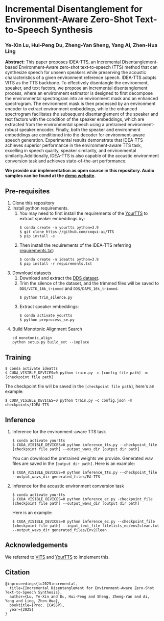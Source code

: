 # Incremental Disentanglement for Environment-Aware Zero-Shot Text-to-Speech Synthesis
### Ye-Xin Lu, Hui-Peng Du, Zheng-Yan Sheng, Yang Ai, Zhen-Hua Ling

**Abstract:** 
This paper proposes IDEA-TTS, an Incremental Disentanglement-based Environment-Aware zero-shot text-to-speech (TTS) method that can synthesize speech for unseen speakers while preserving the acoustic characteristics of a given environment reference speech. IDEA-TTS adopts VITS as the TTS backbone. To effectively disentangle the environment, speaker, and text factors, we propose an incremental disentanglement process, where an environment estimator is designed to first decompose the environmental spectrogram into an environment mask and an enhanced spectrogram. The environment mask is then processed by an environment encoder to extract environment embeddings, while the enhanced spectrogram facilitates the subsequent disentanglement of the speaker and text factors with the condition of the speaker embeddings, which are extracted from the environmental speech using a pretrained environment-robust speaker encoder. Finally, both the speaker and environment embeddings are conditioned into the decoder for environment-aware speech generation. Experimental results demonstrate that IDEA-TTS achieves superior performance in the environment-aware TTS task, excelling in speech quality, speaker similarity, and environmental similarity.Additionally, IDEA-TTS is also capable of the acoustic environment conversion task and achieves state-of-the-art performance.

**We provide our implementation as open source in this repository. Audio samples can be found at the  [demo website](http://yxlu-0102.github.io/IDEA-TTS).**

## Pre-requisites
1. Clone this repository
2. Install python requirements.
   1. You may need to first install the requirements of the [YourTTS](https://github.com/coqui-ai/TTS) to extract speaker embeddings by:
        ```
        $ conda create -n yourtts python=3.9
        $ git clone https://github.com/coqui-ai/TTS
        $ pip install -e .
        ```
    2. Then install the requirements of the IDEA-TTS referring [requirements.txt](requirements.txt):
        ```
        $ conda create -n ideatts python=3.9
        $ pip install -r requirements.txt
        ```
3. Download datasets
    1. Download and extract the [DDS dataset](https://zenodo.org/records/5464104).
    2. Trim the silence of the dataset, and the trimmed files will be saved to `DDS/VCTK_16k_trimmed` and `DDS/DAPS_16k_trimmed`.
       ```
       $ python trim_silence.py
       ```
    3. Extract speaker embeddings:
       ```
       $ conda activate yourtts
       $ python preprocess_se.py
       ```
4. Build Monotonic Alignment Search
   ```
   cd monotonic_align
   python setup.py build_ext --inplace
   ```
## Training
```
$ conda activate ideatts
$ CUDA_VISIBLE_DEVICES=0 python train.py -c [config file path] -m [checkpoint file path]
```
The checkpoint file will be saved in the `[checkpoint file path]`, here's an example:
```
$ CUDA_VISIBLE_DEVICES=0 python train.py -c config.json -m checkpoints/IDEA-TTS
```
## Inference
1. Inference for the environment-aware TTS task
   ```
   $ conda activate yourtts
   $ CUDA_VISIBLE_DEVICES=0 python inference_tts.py --checkpoint_file [checkpoint file path] --output_wavs_dir [output dir path]
   ```
   You can download the pretrained weights we provide. Generated wav files are saved in the `[output dir path]`. Here is an example:
   ```
   $ CUDA_VISIBLE_DEVICES=0 python inference_tts.py --checkpoint_file  --output_wavs_dir generated_files/EA-TTS
   ```
2. Inference for the acoustic environment conversion task
   ```
   $ conda activate yourtts
   $ CUDA_VISIBLE_DEVICES=0 python inference_ec.py -checkpoint_file [checkpoint file path] --output_wavs_dir [output dir path]
   ```
   Here is an example:
   ```
   $ CUDA_VISIBLE_DEVICES=0 python inference_ec.py --checkpoint_file [checkpoint file path] --input_text_file filelists_ec/env2clean.txt --output_wavs_dir generated_files/Env2Clean
   ```
## Acknowledgements
We referred to [VITS](https://github.com/jaywalnut310/vits) and [YourTTS](https://github.com/coqui-ai/TTS) to implement this.

## Citation
```
@inproceedings{lu2025incremental,
  title={Incremental Disentanglement for Environment-Aware Zero-Shot Text-to-Speech Synthesis},
  author={Lu, Ye-Xin and Du, Hui-Peng and Sheng, Zheng-Yan and Ai, Yang and Ling, Zhen-Hua},
  booktitle={Proc. ICASSP},
  year={2025}
}
```